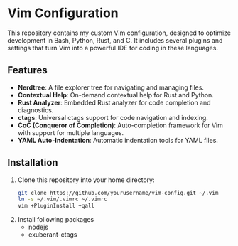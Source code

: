 # Vim Configuration

This repository contains my custom Vim configuration, designed to optimize development in Bash, Python, Rust, and C. It includes several plugins and settings that turn Vim into a powerful IDE for coding in these languages.

## Features

- **Nerdtree**: A file explorer tree for navigating and managing files.
- **Contextual Help**: On-demand contextual help for Rust and Python.
- **Rust Analyzer**: Embedded Rust analyzer for code completion and diagnostics.
- **ctags**: Universal ctags support for code navigation and indexing.
- **CoC (Conqueror of Completion)**: Auto-completion framework for Vim with support for multiple languages.
- **YAML Auto-Indentation**: Automatic indentation tools for YAML files.

## Installation

1. Clone this repository into your home directory:
   ```bash
   git clone https://github.com/yourusername/vim-config.git ~/.vim
   ln -s ~/.vim/.vimrc ~/.vimrc
   vim +PluginInstall +qall

2. Install following packages
   - nodejs
   - exuberant-ctags 


